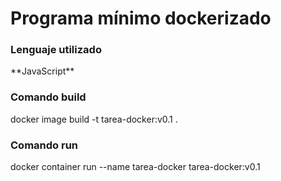 <h1>Programa mínimo dockerizado</h1>

<h3>Lenguaje utilizado</h3>
**JavaScript**

<h3>Comando build</h3>
docker image build -t tarea-docker:v0.1 .  

<h3>Comando run</h3>
docker container run --name tarea-docker tarea-docker:v0.1
